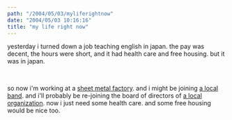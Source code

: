 ```yaml
---
path: "/2004/05/03/myliferightnow" 
date: "2004/05/03 10:16:16" 
title: "my life right now" 
---
```

<p>yesterday i turned down a job teaching english in japan. the pay was decent, the hours were short, and it had health care and free housing. but it was in japan.</p><br><p>so now i'm working at a <a href="http://www.fabral.com/">sheet metal factory</a>. and i might be joining <a href="http://losvivos.com/">a local band</a>. and i'll probably be re-joining the board of directors of <a href="http://bncpj.pabn.org/">a local organization</a>. now i just need some health care. and some free housing would be nice too.</p>